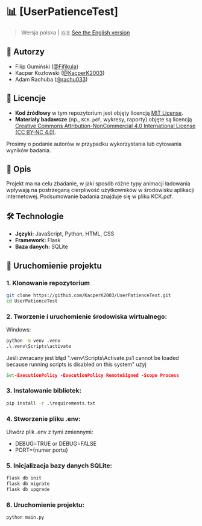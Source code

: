 # 📊 [UserPatienceTest]

> Wersja polska | 🇬🇧 [See the English version](README.md)

## 👥 Autorzy
- Filip Gumiński ([@Fifikula](https://github.com/Fifikula))
- Kacper Kozłowski ([@KacperK2003](https://github.com/KacperK2003))
- Adam Rachuba ([@rachu033](https://github.com/rachu033))

## 📄 Licencje

- **Kod źródłowy** w tym repozytorium jest objęty licencją [MIT License](LICENSE).
- **Materiały badawcze** (np., `KCK.pdf`, wykresy, raporty) objęte są licencją [Creative Commons Attribution-NonCommercial 4.0 International License (CC BY-NC 4.0)](https://creativecommons.org/licenses/by-nc/4.0/).

Prosimy o podanie autorów w przypadku wykorzystania lub cytowania wyników badania.

## 🧪 Opis
Projekt ma na celu zbadanie, w jaki sposób różne typy animacji ładowania wpływają na postrzeganą cierpliwość użytkowników w środowisku aplikacji internetowej. Podsumowanie badania znajduje się w pliku KCK.pdf. 

## 🛠️ Technologie
- **Języki:** JavaScript, Python, HTML, CSS 
- **Framework:** Flask
- **Baza danych:** SQLite

## 🚀 Uruchomienie projektu

### 1. Klonowanie repozytorium
```bash
git clone https://github.com/KacperK2003/UserPatienceTest.git
cd UserPatienceTest
```

### 2. Tworzenie i uruchomienie środowiska wirtualnego:
Windows:
```cmd
python -m venv .venv
.\.venv\Scripts\activate
```
Jeśli zwracany jest błąd ".venv\Scripts\Activate.ps1 cannot be loaded because running scripts is disabled on this system" użyj 
```cmd
Set-ExecutionPolicy -ExecutionPolicy RemoteSigned -Scope Process
```

### 3. Instalowanie bibliotek:
```cmd
pip install -r .\requirements.txt
```


### 4. Stworzenie pliku .env:
Utwórz plik .env z tymi zmiennymi:
- DEBUG=TRUE or DEBUG=FALSE
- PORT={numer portu}

### 5. Inicjalizacja bazy danych SQLite:
```cmd
flask db init
flask db migrate
flask db upgrade
```


### 6. Uruchomienie projektu:
```cmd
python main.py
```
